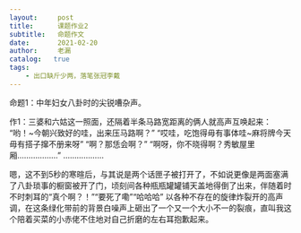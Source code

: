 ```yaml
---
layout:     post
title:      课题作业2
subtitle:   命题作文
date:       2021-02-20
author:     老漏
catalog:   true
tags:
    - 出口缺斤少两，落笔张冠李戴
---
```


命题1：中年妇女八卦时的尖锐嘈杂声。

作1：三婆和六姑这一照面，还隔着半条马路宽距离的俩人就高声互唤起来：
“哟！~今朝兴致好的哇，出来压马路啊？”
“哎哇，吃饱得毋有事体哇~麻将牌今天毋有搭子撺不册来呀”
“啊？那恁会啊？”
“啊呀，你不晓得啊？秀敏屋里厢………………”
………………

嗯，这不到5秒的寒暄后，与其说是两个话匣子被打开了，不如说更像是两面塞满了八卦琐事的橱窗被开了门，顷刻间各种瓶瓶罐罐铺天盖地得倒了出来，伴随着时不时刺耳的“真个啊？！”“要死了嘞”“哈哈哈”
以各种不存在的旋律炸裂开的高声调，在这条绿化带前的背景白噪声上砸出了一个又一个大小不一的裂痕，直叫我这个陪着买菜的小赤佬不住地对自己折磨的左右耳抱歉起来。
